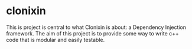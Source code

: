 # clonixin

This is project is central to what Clonixin is about: a Dependency Injection framework. The aim of this project is to provide some way to write c++ code that is modular and easily testable.
 